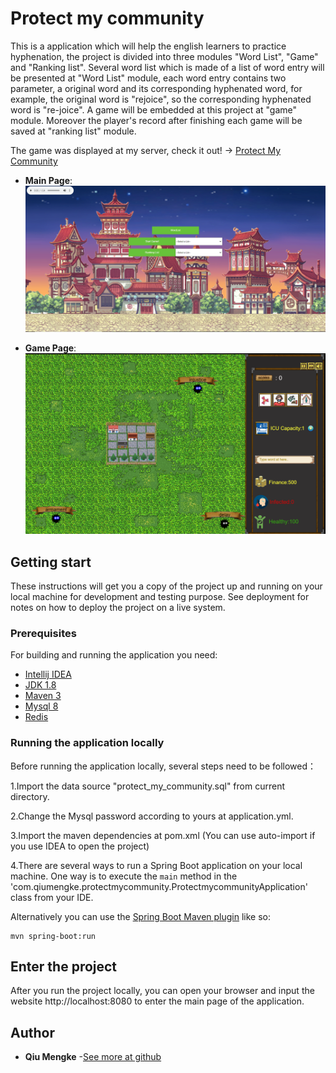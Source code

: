 # Protect my community
This is a application which will help the english learners to practice hyphenation, the project is divided into three modules "Word List", "Game" and "Ranking list". Several word list which is made of a list of word entry will be presented at "Word List" module, each word entry contains two parameter, a original word and its corresponding hyphenated word, for example, the original word is "rejoice", so the corresponding hyphenated word is "re-joice". A game will be embedded at this project at "game" module. Moreover the player's record after finishing each game will be saved at "ranking list" module.

The game was displayed at my server, check it out! -> [Protect My Community](pingguyitailang.top)

* **Main Page**: ![Main Page](./MainPage.png)

* **Game Page**: ![Game Page](./gamepage.png)
## Getting start
These instructions will get you a copy of the project up and running on your local machine for development and testing purpose. See deployment for notes on how to deploy the project on a live system.
### Prerequisites
For building and running the application you need:
- [Intellij IDEA](https://www.jetbrains.com/idea/download/)
- [JDK 1.8](http://www.oracle.com/technetwork/java/javase/downloads/jdk8-downloads-2133151.html)
- [Maven 3](https://maven.apache.org)
- [Mysql 8](https://www.mysql.com/downloads/)
- [Redis]()
### Running the application locally
Before running the application locally, several steps need to be followed：

1.Import the data source "protect_my_community.sql" from current directory.

2.Change the Mysql password according to yours at application.yml. 

3.Import the maven dependencies at pom.xml (You can use auto-import if you use IDEA to open the project)

4.There are several ways to run a Spring Boot application on your local machine. One way is to execute the `main` method in the 'com.qiumengke.protectmycommunity.ProtectmycommunityApplication' class from your IDE.
  
  Alternatively you can use the [Spring Boot Maven plugin](https://docs.spring.io/spring-boot/docs/current/reference/html/build-tool-plugins-maven-plugin.html) like so:

```shell
mvn spring-boot:run
```

## Enter the project
After you run the project locally, you can open your browser and input the website http://localhost:8080 to enter the main page of the application.

## Author
* **Qiu Mengke** -[See more at github](https://github.com/epicure1998)
